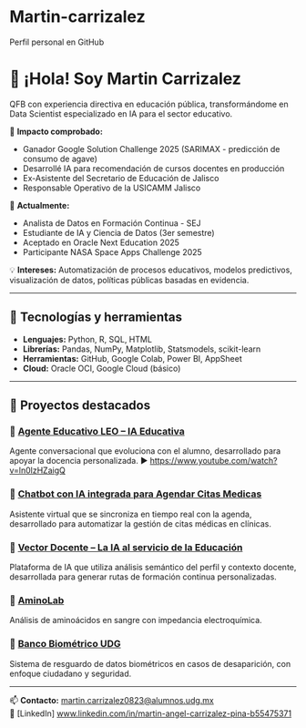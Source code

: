 # Martin-carrizalez
Perfil personal en GitHub
# 👋 ¡Hola! Soy Martin Carrizalez

QFB con experiencia directiva en educación pública, transformándome en Data Scientist especializado en IA para el sector educativo.

🎯 **Impacto comprobado:**
- Ganador Google Solution Challenge 2025 (SARIMAX - predicción de consumo de agave)
- Desarrollé IA para recomendación de cursos docentes en producción
- Ex-Asistente del Secretario de Educación de Jalisco
- Responsable Operativo de la USICAMM Jalisco

🚀 **Actualmente:**
- Analista de Datos en Formación Continua - SEJ
- Estudiante de IA y Ciencia de Datos (3er semestre)
- Aceptado en Oracle Next Education 2025
- Participante NASA Space Apps Challenge 2025

💡 **Intereses:** Automatización de procesos educativos, modelos predictivos, visualización de datos, políticas públicas basadas en evidencia.

---

## 🧠 Tecnologías y herramientas

- **Lenguajes:** Python, R, SQL, HTML
- **Librerías:** Pandas, NumPy, Matplotlib, Statsmodels, scikit-learn
- **Herramientas:** GitHub, Google Colab, Power BI, AppSheet
- **Cloud:** Oracle OCI, Google Cloud (básico)

---

## 📌 Proyectos destacados

### 🔹 [Agente Educativo LEO – IA Educativa](https://agente-educativo-leo-gxcgxvns77c4kis7zkpyxf.streamlit.app/)
Agente conversacional que evoluciona con el alumno, desarrollado para apoyar la docencia personalizada.
  ▶️ https://www.youtube.com/watch?v=ln0lzHZaigQ

### 🔹 [Chatbot con IA integrada para Agendar Citas Medicas](https://chatbot-con-llm-de-groq-wyvgt4exfavpsjzzhm9p3d.streamlit.app/)
Asistente virtual que se sincroniza en tiempo real con la agenda, desarrollado para automatizar la gestión de citas médicas en clínicas.

### 🔹 [Vector Docente – La IA al servicio de la Educación](https://vector-docente.streamlit.app/)
Plataforma de IA que utiliza análisis semántico del perfil y contexto docente, desarrollada para generar rutas de formación continua personalizadas.

### 🔹 [AminoLab](https://github.com/TU_REPO_AQUÍ)
Análisis de aminoácidos en sangre con impedancia electroquímica.

### 🔹 [Banco Biométrico UDG](https://www.youtube.com/watch?v=GmPPjUw7RbE)
Sistema de resguardo de datos biométricos en casos de desaparición, con enfoque ciudadano y seguridad.

---

📫 **Contacto:** martin.carrizalez0823@alumnos.udg.mx  
🔗 [LinkedIn] www.linkedin.com/in/martin-angel-carrizalez-pina-b55475371
